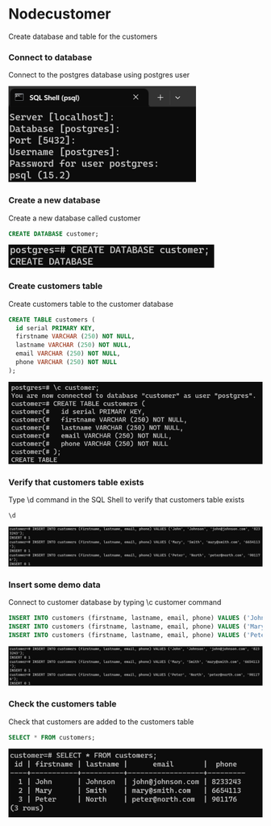 # Nodecustomer

Create database and table for the customers

### Connect to database
Connect to the postgres database using postgres user

<img src="/images/image 1.png" alt="Connect to postgres" title="Connect to postgres">

### Create a new database
Create a new database called customer
```SQL
CREATE DATABASE customer;
```
<img src="/images/image 2.png" alt="Create a new database" title="Create a new database">

### Create customers table
Create customers table to the customer database
```SQL
CREATE TABLE customers (
  id serial PRIMARY KEY,
  firstname VARCHAR (250) NOT NULL,
  lastname VARCHAR (250) NOT NULL,
  email VARCHAR (250) NOT NULL,
  phone VARCHAR (250) NOT NULL
);
```
<img src="/images/image 3.png" alt="Create a new table" title="Create a new table">

### Verify that customers table exists
Type \d command in the SQL Shell to verify that customers table exists
```SQL
\d
```
<img src="/images/image 4.png" alt="Verify table exists" title="Verify table exists">

### Insert some demo data
Connect to customer database by typing \c customer command
```SQL
INSERT INTO customers (firstname, lastname, email, phone) VALUES ('John', 'Johnson', 'john@johnson.com', '8233243');
INSERT INTO customers (firstname, lastname, email, phone) VALUES ('Mary', 'Smith', 'mary@smith.com', '6654113');
INSERT INTO customers (firstname, lastname, email, phone) VALUES ('Peter', 'North', 'peter@north.com', '901176');
```
<img src="/images/image 5.png" alt="Insert data" title="Insert data">

### Check the customers table
Check that customers are added to the customers table
```SQL
SELECT * FROM customers;
```
<img src="/images/image 6.png" alt="Check table" title="Check table">




